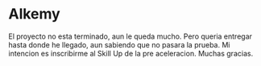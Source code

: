 # Alkemy

El proyecto no esta terminado, aun le queda mucho. Pero queria entregar hasta donde he llegado, aun sabiendo que no pasara la prueba. Mi intencion es inscribirme al Skill Up de la pre aceleracion. Muchas gracias.

